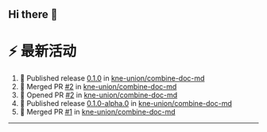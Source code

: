 ## Hi there 👋

<!--

**Here are some ideas to get you started:**

🙋‍♀️ A short introduction - what is your organization all about?
🌈 Contribution guidelines - how can the community get involved?
👩‍💻 Useful resources - where can the community find your docs? Is there anything else the community should know?
🍿 Fun facts - what does your team eat for breakfast?
🧙 Remember, you can do mighty things with the power of [Markdown](https://docs.github.com/github/writing-on-github/getting-started-with-writing-and-formatting-on-github/basic-writing-and-formatting-syntax)
-->


# ⚡ 最新活动

<!--START_SECTION:activity-->
1. 🚀 Published release [0.1.0](https://github.com/kne-union/combine-doc-md/releases/tag/0.1.0) in [kne-union/combine-doc-md](https://github.com/kne-union/combine-doc-md)
2. 🎉 Merged PR [#2](https://github.com/kne-union/combine-doc-md/pull/2) in [kne-union/combine-doc-md](https://github.com/kne-union/combine-doc-md)
3. 💪 Opened PR [#2](https://github.com/kne-union/combine-doc-md/pull/2) in [kne-union/combine-doc-md](https://github.com/kne-union/combine-doc-md)
4. 🚀 Published release [0.1.0-alpha.0](https://github.com/kne-union/combine-doc-md/releases/tag/0.1.0-alpha.0) in [kne-union/combine-doc-md](https://github.com/kne-union/combine-doc-md)
5. 🎉 Merged PR [#1](https://github.com/kne-union/combine-doc-md/pull/1) in [kne-union/combine-doc-md](https://github.com/kne-union/combine-doc-md)
<!--END_SECTION:activity-->

---
